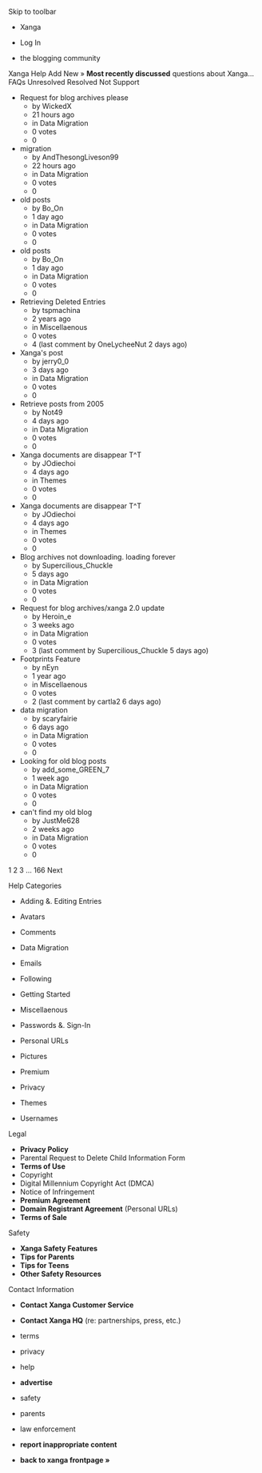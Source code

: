 Skip to toolbar

*   Xanga

*   Log In

*   the blogging community

Xanga Help Add New » **Most recently discussed** questions about Xanga… FAQs Unresolved Resolved Not Support

*   Request for blog archives please
    *   by WickedX
    *   21 hours ago
    *   in Data Migration
    *   0 votes
    *   0
*   migration
    *   by AndThesongLiveson99
    *   22 hours ago
    *   in Data Migration
    *   0 votes
    *   0
*   old posts
    *   by Bo\_On
    *   1 day ago
    *   in Data Migration
    *   0 votes
    *   0
*   old posts
    *   by Bo\_On
    *   1 day ago
    *   in Data Migration
    *   0 votes
    *   0
*   Retrieving Deleted Entries
    *   by tspmachina
    *   2 years ago
    *   in Miscellaenous
    *   0 votes
    *   4 (last comment by OneLycheeNut 2 days ago)
*   Xanga's post
    *   by jerry0\_0
    *   3 days ago
    *   in Data Migration
    *   0 votes
    *   0
*   Retrieve posts from 2005
    *   by Not49
    *   4 days ago
    *   in Data Migration
    *   0 votes
    *   0
*   Xanga documents are disappear T^T
    *   by JOdiechoi
    *   4 days ago
    *   in Themes
    *   0 votes
    *   0
*   Xanga documents are disappear T^T
    *   by JOdiechoi
    *   4 days ago
    *   in Themes
    *   0 votes
    *   0
*   Blog archives not downloading. loading forever
    *   by Supercilious\_Chuckle
    *   5 days ago
    *   in Data Migration
    *   0 votes
    *   0
*   Request for blog archives/xanga 2.0 update
    *   by Heroin\_e
    *   3 weeks ago
    *   in Data Migration
    *   0 votes
    *   3 (last comment by Supercilious\_Chuckle 5 days ago)
*   Footprints Feature
    *   by nEyn
    *   1 year ago
    *   in Miscellaenous
    *   0 votes
    *   2 (last comment by cartla2 6 days ago)
*   data migration
    *   by scaryfairie
    *   6 days ago
    *   in Data Migration
    *   0 votes
    *   0
*   Looking for old blog posts
    *   by add\_some\_GREEN\_7
    *   1 week ago
    *   in Data Migration
    *   0 votes
    *   0
*   can't find my old blog
    *   by JustMe628
    *   2 weeks ago
    *   in Data Migration
    *   0 votes
    *   0

1 2 3 ... 166 Next

Help Categories

*   Adding &. Editing Entries
*   Avatars
*   Comments
*   Data Migration
*   Emails
*   Following
*   Getting Started
*   Miscellaenous

*   Passwords &. Sign-In
*   Personal URLs
*   Pictures
*   Premium
*   Privacy
*   Themes
*   Usernames

Legal

*   **Privacy Policy**
*   Parental Request to Delete Child Information Form
*   **Terms of Use**
*   Copyright
*   Digital Millennium Copyright Act (DMCA)
*   Notice of Infringement
*   **Premium Agreement**
*   **Domain Registrant Agreement** (Personal URLs)
*   **Terms of Sale**

Safety

*   **Xanga Safety Features**
*   **Tips for Parents**
*   **Tips for Teens**
*   **Other Safety Resources**

Contact Information

*   **Contact Xanga Customer Service**
*   **Contact Xanga HQ** (re: partnerships, press, etc.)

*   terms
*   privacy
*   help
*   **advertise**

*   safety
*   parents
*   law enforcement
*   **report inappropriate content**

*   **back to xanga frontpage »**